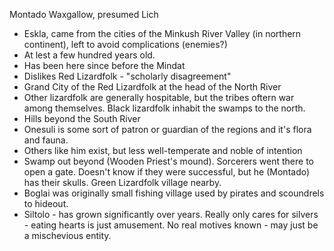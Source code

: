 Montado Waxgallow, presumed Lich

* Eskla, came from the cities of the Minkush River Valley (in northern continent), left to avoid complications (enemies?)
* At lest a few hundred years old.
* Has been here since before the Mindat
* Dislikes Red Lizardfolk - "scholarly disagreement"
* Grand City of the Red Lizardfolk at the head of the North River
* Other lizardfolk are generally hospitable, but the tribes oftern war among themselves.  Black lizardfolk inhabit the swamps to the north.
* Hills beyond the South River
* Onesuli is some sort of patron or guardian of the regions and it's flora and fauna.  
* Others like him exist, but less well-temperate and noble of intention
* Swamp out beyond (Wooden Priest's mound).  Sorcerers went there to open a gate.  Doesn't know if they were successful, but he (Montado) has their skulls.  Green Lizardfolk village nearby.
* Boglai was originally small fishing village used by pirates and scoundrels to hideout.
* Siltolo - has grown significantly over years.  Really only cares for silvers - eating hearts is just amusement.  No real motives known - may just be a mischevious entity.
